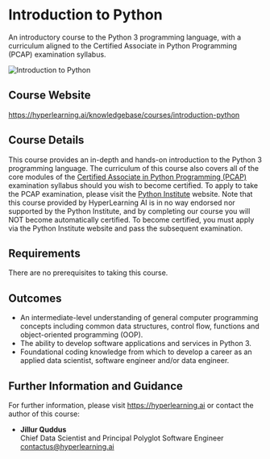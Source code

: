# Introduction to Python
An introductory course to the Python 3 programming language, with a curriculum aligned to the Certified Associate in Python Programming (PCAP) examination syllabus.

![Introduction to Python](https://hyperlearning.ai/user/assets/img/knowledgebase/courses/course-introduction-to-python-pixabay.png "Introduction to Python")

## Course Website

https://hyperlearning.ai/knowledgebase/courses/introduction-python

## Course Details

This course provides an in-depth and hands-on introduction to the Python 3 programming language. The curriculum of this course also covers all of the core modules of the <a href="https://pythoninstitute.org/certification/pcap-certification-associate/" target="_blank">Certified Associate in Python Programming (PCAP)</a> examination syllabus should you wish to become certified. To apply to take the PCAP examination, please visit the <a href="https://pythoninstitute.org" target="_blank">Python Institute</a> website. Note that this course provided by HyperLearning AI is in no way endorsed nor supported by the Python Institute, and by completing our course you will NOT become automatically certified. To become certified, you must apply via the Python Institute website and pass the subsequent examination.

## Requirements

There are no prerequisites to taking this course.

## Outcomes

* An intermediate-level understanding of general computer programming concepts including common data structures, control flow, functions and object-oriented programming (OOP).
* The ability to develop software applications and services in Python 3.
* Foundational coding knowledge from which to develop a career as an applied data scientist, software engineer and/or data engineer.

## Further Information and Guidance

For further information, please visit https://hyperlearning.ai or contact the author of this course:

* **Jillur Quddus**<br/>Chief Data Scientist and Principal Polyglot Software Engineer<br/>contactus@hyperlearning.ai
